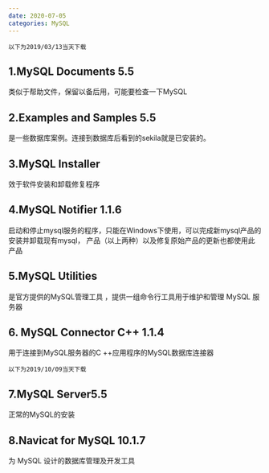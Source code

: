 ```yaml
---
date: 2020-07-05
categories: MySQL
---
```


`以下为2019/03/13当天下载`

## 1.MySQL Documents 5.5 

类似于帮助文件，保留以备后用，可能要检查一下MySQL 

## 2.Examples and Samples 5.5 

是一些数据库案例。连接到数据库后看到的sekila就是已安装的。

## 3.MySQL Installer

效于软件安装和卸载修复程序

## 4.MySQL Notifier 1.1.6

启动和停止mysql服务的程序，只能在Windows下使用，可以完成新mysql产品的安装并卸载现有mysql， 产品（以上两种）以及修复原始产品的更新也都使用此产品

## 5.MySQL Utilities

 是官方提供的MySQL管理工具 ，提供一组命令行工具用于维护和管理 MySQL 服务器

## 6. MySQL Connector C++ 1.1.4

 用于连接到MySQL服务器的C ++应用程序的MySQL数据库连接器

`以下为2019/10/09当天下载`

## 7.MySQL Server5.5

正常的MySQL的安装

## 8.Navicat for MySQL 10.1.7

 为 MySQL 设计的数据库管理及开发工具